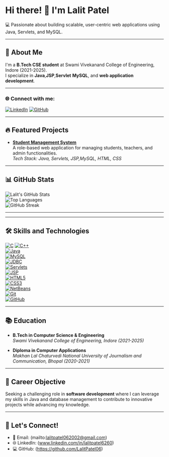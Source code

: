 # Hi there! 👋 I'm Lalit Patel  

💻 Passionate about building scalable, user-centric web applications using Java, Servlets, and MySQL.  

---

## 🚀 About Me  
I'm a **B.Tech CSE student** at Swami Vivekanand College of Engineering, Indore (2021-2025).  
I specialize in **Java**,**JSP**,**Servlet** **MySQL**, and **web application development**.

---


### 🌐 Connect with me:
[![LinkedIn](https://img.shields.io/badge/LinkedIn-0077B5?logo=linkedin&logoColor=white)](https://www.linkedin.com/in/lalitpatel6260)
[![GitHub](https://img.shields.io/badge/GitHub-181717?logo=github&logoColor=white)](https://github.com/LalitPatel06)  


---

## 🔥 Featured Projects  
- **[Student Management System](https://github.com/LalitPatel06/student-management-system)**  
  A role-based web application for managing students, teachers, and admin functionalities.  
  *Tech Stack: Java, Servlets, JSP,MySQL, HTML, CSS*

---

## 📊 GitHub Stats  
![Lalit's GitHub Stats](https://github-readme-stats.vercel.app/api?username=LalitPatel06&show_icons=true&theme=radical)  
![Top Languages](https://github-readme-stats.vercel.app/api/top-langs/?username=LalitPatel06&layout=compact&theme=radical)  
![GitHub Streak](https://github-readme-streak-stats.herokuapp.com/?user=LalitPatel06&theme=dark)

---


---

## 🛠️ Skills and Technologies  
[![C](https://img.shields.io/badge/C-A8B9CC?logo=c&logoColor=white)](https://en.wikipedia.org/wiki/C_(programming_language))  
[![C++](https://img.shields.io/badge/C++-00599C?logo=cplusplus&logoColor=white)](https://isocpp.org/)  
[![Java](https://img.shields.io/badge/Java-007396?logo=java&logoColor=white)](https://www.java.com/)  
[![MySQL](https://img.shields.io/badge/MySQL-4479A1?logo=mysql&logoColor=white)](https://www.mysql.com/)  
[![JDBC](https://img.shields.io/badge/JDBC-336791?logo=java&logoColor=white)](https://www.oracle.com/java/technologies/jdbc.html)  
[![Servlets](https://img.shields.io/badge/Java%20Servlets-1B6AC6?logo=java&logoColor=white)](https://docs.oracle.com/javaee/7/tutorial/servlets.htm)  
[![JSP](https://img.shields.io/badge/JSP-2F6E6E?logo=java&logoColor=white)](https://www.oracle.com/java/technologies/java-server-pages.html)  
[![HTML5](https://img.shields.io/badge/HTML5-E34F26?logo=html5&logoColor=white)](https://developer.mozilla.org/en-US/docs/Web/HTML)  
[![CSS3](https://img.shields.io/badge/CSS3-1572B6?logo=css3&logoColor=white)](https://developer.mozilla.org/en-US/docs/Web/CSS)  
[![NetBeans](https://img.shields.io/badge/NetBeans-1B6AC6?logo=apache-netbeans-ide&logoColor=white)](https://netbeans.apache.org/)  
[![Git](https://img.shields.io/badge/Git-F05032?logo=git&logoColor=white)](https://git-scm.com/)  
[![GitHub](https://img.shields.io/badge/GitHub-181717?logo=github&logoColor=white)](https://github.com/)


---

## 📚 Education
- **B.Tech in Computer Science & Engineering**  
  *Swami Vivekanand College of Engineering, Indore (2021-2025)*  

- **Diploma in Computer Applications**  
  *Makhan Lal Chaturvedi National University of Journalism and Communication, Bhopal (2020-2021)*

---

## 🌟 Career Objective
Seeking a challenging role in **software development** where I can leverage my skills in Java and database management to contribute to innovative projects while advancing my knowledge.

---

## 🔗 Let's Connect!
- 📧 Email: (mailto:lalitpatel062002@gmail.com)  
- 🌐 LinkedIn: (www.linkedin.com/in/lalitpatel6260)   
- 💻 GitHub: (https://github.com/LalitPatel06)



